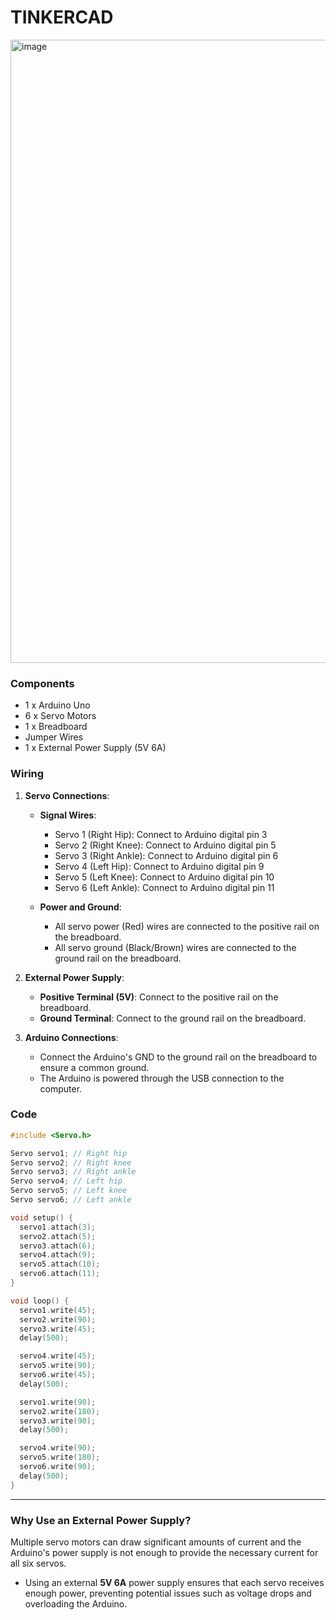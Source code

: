 # TINKERCAD

  <img width="997" alt="image" src="https://github.com/malakalhanafi02/robotmovement/assets/122760944/5f46b999-f36d-4eb7-804c-722e96bfc5d3">

### Components

- 1 x Arduino Uno
- 6 x Servo Motors
- 1 x Breadboard
- Jumper Wires
- 1 x External Power Supply (5V 6A)

### Wiring

1. **Servo Connections**:
   - **Signal Wires**:
     - Servo 1 (Right Hip): Connect to Arduino digital pin 3
     - Servo 2 (Right Knee): Connect to Arduino digital pin 5
     - Servo 3 (Right Ankle): Connect to Arduino digital pin 6
     - Servo 4 (Left Hip): Connect to Arduino digital pin 9
     - Servo 5 (Left Knee): Connect to Arduino digital pin 10
     - Servo 6 (Left Ankle): Connect to Arduino digital pin 11

   - **Power and Ground**:
     - All servo power (Red) wires are connected to the positive rail on the breadboard.
     - All servo ground (Black/Brown) wires are connected to the ground rail on the breadboard.

2. **External Power Supply**:
   - **Positive Terminal (5V)**: Connect to the positive rail on the breadboard.
   - **Ground Terminal**: Connect to the ground rail on the breadboard.

3. **Arduino Connections**:
   - Connect the Arduino's GND to the ground rail on the breadboard to ensure a common ground.
   - The Arduino is powered through the USB connection to the computer.

### Code

```cpp
#include <Servo.h>

Servo servo1; // Right hip
Servo servo2; // Right knee
Servo servo3; // Right ankle
Servo servo4; // Left hip
Servo servo5; // Left knee
Servo servo6; // Left ankle

void setup() {
  servo1.attach(3);
  servo2.attach(5);
  servo3.attach(6);
  servo4.attach(9);
  servo5.attach(10);
  servo6.attach(11);
}

void loop() {
  servo1.write(45);  
  servo2.write(90);    
  servo3.write(45);    
  delay(500);            

  servo4.write(45);  
  servo5.write(90);    
  servo6.write(45);    
  delay(500);             

  servo1.write(90);  
  servo2.write(180);   
  servo3.write(90);    
  delay(500);            

  servo4.write(90);  
  servo5.write(180);   
  servo6.write(90);    
  delay(500);  
}
```
 ---

### Why Use an External Power Supply?

Multiple servo motors can draw significant amounts of current and the Arduino's power supply is not enough to provide the necessary current for all six servos. 

- Using an external **5V 6A** power supply ensures that each servo receives enough power, preventing potential issues such as voltage drops and overloading the Arduino.
